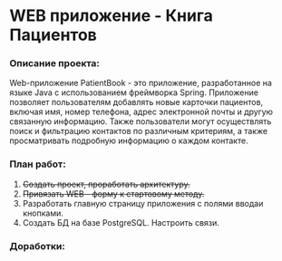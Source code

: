 # WEB приложение - Книга Пациентов

### Описание проекта:

Web-приложение PatientBook - это приложение, 
разработанное на языке Java с использованием фреймворка Spring. Приложение 
позволяет пользователям добавлять новые карточки пациентов, включая имя,
номер телефона, адрес электронной почты и другую связанную информацию. 
Также пользователи могут осуществлять поиск и фильтрацию контактов по 
различным критериям, а также просматривать подробную информацию о каждом
контакте.

### План работ:
1. ~~Создать проект, проработать архитектуру.~~
1. ~~Привязать WEB - форму к стартовому методу.~~
2. Разработать главную страницу приложения с полями вводаи кнопками.
2. Создать БД на базе PostgreSQL. Настроить связи.



### Доработки:
